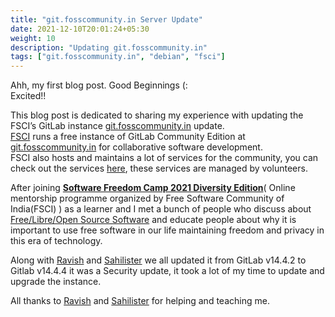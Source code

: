 ```yaml
---
title: "git.fosscommunity.in Server Update"
date: 2021-12-10T20:01:24+05:30
weight: 10
description: "Updating git.fosscommunity.in"
tags: ["git.fosscommunity.in", "debian", "fsci"]
---
```


Ahh, my first blog post.   Good Beginnings  (:   
Excited!!

This blog post is dedicated to sharing my experience with updating the FSCI’s GitLab instance [git.fosscommunity.in](https://git.fosscommunity.in/) update.<br>
[FSCI](https://fsci.in/) runs a free instance of GitLab Community Edition at [git.fosscommunity.in](https://git.fosscommunity.in) for collaborative software development.<br>
FSCI also hosts and maintains a lot of services for the community, you can check out the services [here](https://fsci.in/#poddery), these services are managed by volunteers.

After joining  [**Software Freedom Camp 2021 Diversity Edition**](https://camp.fsci.in)( Online mentorship programme organized by Free Software Community of India(FSCI) ) as a learner and I met a bunch of people who discuss about [Free/Libre/Open Source Software](https://ravidwivedi.in/posts/free-software-explained-simply/) and educate people about why it is important to use free software in our life maintaining freedom and privacy in this era of technology.
<br>

Along with [Ravish](https://ravish0007.github.io) and [Sahilister](https://blog.sahilister.in)  we all updated it from GitLab v14.4.2 to Gitlab v14.4.4 it was a Security update, it took a lot of my time to update and upgrade the instance.


All thanks to  [Ravish](https://ravish0007.github.io) and [Sahilister](https://blog.sahilister.in) for helping and teaching me.

